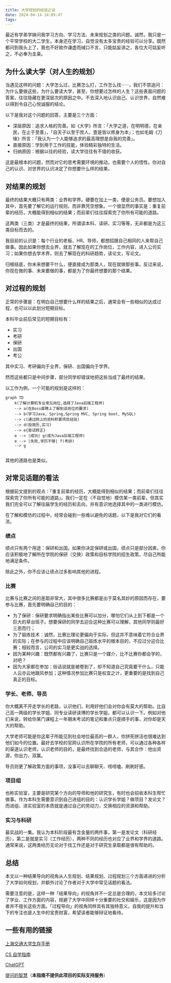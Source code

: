 ```yaml
---
title: 大学规划的经验之谈
date: 2024-04-14 14:09:47
tags:
---
```


最近有学弟学妹问我学习方向、学习方法、未来规划之类的问题。诚然，我只是一个平常学校的大二学生，本身还在学习，自觉没有太多宝贵的经验可以分享。既然都问到我头上了，我也不好故作谦虚而缄口不言，只能姑妄讲之，各位大可姑妄听之，不必奉为圭臬。

## 为什么读大学（对人生的规划）

当遇见这样的问题：大学怎么过，比赛怎么打，工作怎么找······，我们不禁追问：为什么要做这些，为什么要读大学，甚至，你想要过怎样的人生？这些表面问题的答案，往往隐藏在更深层次的原因之中。不去深入地认识自己、认识世界，自然难以得到令自己心悦诚服的结论。

<!--more-->

以下是我对这个问题的回答，主要是三个方面：

- 深层原因：追求人格的完善。如《大学》所言：「大学之道，在明明德，在亲民，在止于至善」，「自天子以至于庶人，壹是皆以修身为本」；也如毛姆《刀锋》所言：「我认为一个人能够追求的最高理想是自我的完善」。
- 直接原因：学到用于工作的技能，体验精彩独特的生活。
- 归纳原因：根据以往的经验，读大学往往有不错的收获。

这是最根本的问题，然而对它的思考需要环境的推动，也需要个人的悟性。你对自己的认识、对世界的认识决定了你想要什么样的结果。

## 对结果的规划

最终的结果大概只有两类：业界和学界。硬要在加上一类，便是公务员。要想加入其中，首先要了解它的运行规则，而非靠凭空想象。一个很显然的事实是：重复前辈的经历，大概能得到相似的结果；而前辈们往往探索完了你所有可能的道路。

这两类（三类）才是最终的结果，所谓读本科、读研、实习等等，无非都是为这三类目标而去的。

我目前的认识是：每个行业的老板、HR、导师，都想招跟自己相同的人来帮自己做事。因此如果你想去业界，就去了解现在的工作岗位，工作内容，进入公司实习；如果你想去学术界，则去了解现在的科研趋势，读论文，写论文。

归根结底，你未来想要干什么，便直接成为那类人，现在就做那些事。反过来说，你现在做的事、未来要做的事，都是为了你最终想要的那个结果。

## 对过程的规划

正常的步骤是：在明白自己想要什么样的结果之后，通常会有一些相似的达成过程，也可以以此划分短期目标。

本科毕业前后常见的短期目标有：

- 实习
- 考研
- 保研
- 出国
- 考公

其中实习、考研偏向于业界，保研、出国偏向于学界。

然而这些都只是中间步骤，部分同学却错误地把这些当成了最终的结果。

以工作为例，一个可能的规划是这样的：

```mermaid
graph TD
    k(了解计算机专业常见岗位,选择了Java后端工程师)
    --> a(在Boss直聘上了解到该岗位的要求)
    --> b(学习Java, Spring,Spring MVC, Spring boot, MySQL)
    --> c(通过网上的资料积累项目经验)
    --> d(投简历,实习)
    --> e{尝试转正}
    e --> |成功| g(成为Java后端工程师)
    e --> |失败,学历不够| f(考研) 
    --> g
    
```

其他的道路也是类似。

## 对常见话题的看法

根据前文提到的观点：「重复前辈的经历，大概能得到相似的结果；而前辈们往往探索完了你所有可能的道路」。我们一定在（不自觉地）模仿某一类前辈，但其实我们完全可以了解往届学生的经历和去向，并有意识地选择其中的一类进行模仿。

在了解和模仿的过程中，经常会碰到一些难以避免的话题，以下是我对它们的看法。

### 绩点

绩点只有两个用途：保研和出国。如果你决定保研或出国，绩点只是部分因素，你应该积极地了解所在学院的保研（交换）政策和目标学院的招生政策，尽自己所能地满足条件。

除此之外，你不应该让绩点过多影响其他的进程。

### 比赛

比赛与比赛之间的差距非常大，其中很多比赛都是出于莫名其妙的原因而存在，要参与比赛，首先要明确自己的目的：

- 为了保研：保研要求明确指出某些比赛可以加分，哪怕它们从上到下都是一个巨大的草台班子。想要保研的同学去迎合这种比赛可以理解，其他同学则最好三思而行；
- 为了锻炼技术：诚然，比赛比理论更偏向于实际，但这并不意味着它符合业界的实际；在参与的过程中应该明确自己锻炼水平的根本目的，不应过分迎合比赛；相较而言，公司的实习是更实战的选择。
- 因为某种兴趣：既然都有兴趣了，比赛只是一个媒介，比不比赛你都会学的，对吧？
- 因为大家都在参加：俗话说就是被卷到了，却不知道自己究竟要干什么，只能人云亦云地跟风参加；这种情况参加比赛只是权宜之计，更重要的是找到自己真正的目标。

### 学长、老师、导员

你大概离不开走学长的老路，认识他们，利用好他们会对你会有莫大的帮助。比自己高一两级的学长学姐、同专业读研读博的学长学姐，都可以认识一下。例如对他们来说，转给你某门课程上一年期末考试的笔记和重点只是顺手的事，对你却是天大的帮助。

大学老师可能是你这辈子所能见到社会地位最高的一群人，你拼死拼活也很难达到他们如今的位置。最好去学校的官网认识所在学院的所有老师，可以通过各种各样的渠道认识老师，认识老师的目的，是最终找到合适的老师，与其合作：他出资源，你出力，双赢。

导员则更了解政策方面的事项，没事可以去聊聊天、唠唠嗑、刷刷好感。

### 项目组

也称实验室，主要是研究某个方向的导师和他的研究生，有时也会招收本科生帮忙做事。作为本科生需要意识到自己进组的目的：认识学长学姐？做项目？发论文？而进组、进实验室的本质就是通过自己的劳动力，交换相应的资源和帮助。

### 实习与科研

最实战的一集。我认为本科阶段最有含金量的两件事，第一是发论文（科研经历），第二是就是实习（工作经历），两种不同的经历也对应了业界和学界的道路。通常来说，这两类经历无论对于找工作还是对于研究生录取都是很有帮助的。

## 总结

本文以一种结果导向的视角从人生规划、结果规划、过程规划三个方面递进的分析了大学如何规划，并额外讨论了作者对于大学中常见话题的看法。

需要注意的是，这样一种「结果导向」的视角并不一定总是合理的，本文较多讨论了学业、工作方面的内容，规避了大学中同样十分重要的社交和娱乐，这是因为作者并不擅长这些方面。「过程导向」的视角同样具有其独特意义，自我的提升和当下的专注也是人生中的宝贵财富，希望读者能够辩证地看待。

## 一些有用的链接

[上海交通大学生存手册](https://survivesjtu.gitbook.io/survivesjtumanual)

[CS 自学指南](https://csdiy.wiki/)

[ChatGPT](https://chat.openai.com/)

[提问的智慧](https://github.com/ryanhanwu/How-To-Ask-Questions-The-Smart-Way/blob/main/README-zh_CN.md)（**本指南不提供此项目的实际支持服务**）